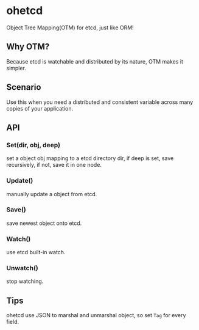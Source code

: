 # ohetcd
Object Tree Mapping(OTM) for etcd, just like ORM!

## Why OTM?

Because etcd is watchable and distributed by its nature, OTM makes it simpler.

## Scenario

Use this when you need a distributed and consistent variable across many copies of your application.

## API

### Set(dir, obj, deep)
set a object obj mapping to a etcd directory dir, if deep is set, save recursively, if not, save it in one node.

### Update()
manually update a object from etcd.

### Save()
save newest object onto etcd.

### Watch()
use etcd built-in watch.

### Unwatch()
stop watching.

## Tips
ohetcd use JSON to marshal and unmarshal object, so set `Tag` for every field.